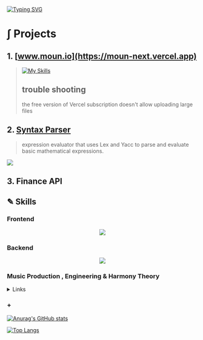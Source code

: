 
[![Typing SVG](https://readme-typing-svg.demolab.com/?lines=Welcome+To+Jinhyuk's+Github;Välkommen+till+Jinhyuk's+Github;환영합니다 )](https://git.io/typing-svg)

# ∫ Projects
## 1. [www.moun.io](https://moun-next.vercel.app)
>  [![My Skills](https://skillicons.dev/icons?i=js,ts,react,nextjs,tailwind,firebase,vercel)](https://skillicons.dev)
> ## trouble shooting
> the free version of Vercel subscription doesn't allow uploading large files



## 2. [Syntax Parser](https://github.com/JinhyukKo/compiler)
> expression evaluator that uses Lex and Yacc to parse and evaluate basic mathematical expressions.
> <p align="center">
  <a href="https://skillicons.dev">
    <img src="https://skillicons.dev/icons?i=c" />
  </a>
</p>

## 3. Finance API


## ✎ Skills
###  Frontend

<p align="center">
  <a href="https://skillicons.dev">
    <img src="https://skillicons.dev/icons?i=html,css,js,ts,react,nextjs,tailwind,sass" />
  </a>
</p>

### Backend
<p align="center">
  <a href="https://skillicons.dev">
    <img src="https://skillicons.dev/icons?i=cs,dotnet,java,spring,mysql,postgresql,azure,aws" />
  </a>
</p>

###  Music Production , Engineering & Harmony Theory
<details>
    <summary>Links</summary>
  - https://youtu.be/ZptBsMCdx9Y
  - https://soundcloud.com/user-303251267
</details>
<summary>

</summary>

### + 


[![Anurag's GitHub stats](https://github-readme-stats.vercel.app/api?username=JinhyukKo&theme=tokyonight)](https://github.com/anuraghazra/github-readme-stats)

[![Top Langs](https://github-readme-stats.vercel.app/api/top-langs/?username=JinhyukKo&layout=donut&theme=tokyonight)](https://github.com/anuraghazra/github-readme-stats)
